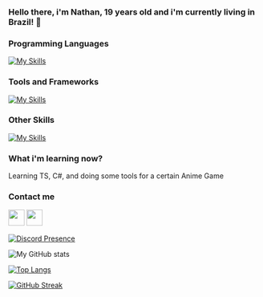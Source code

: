 ### Hello there, i'm Nathan, 19 years old and i'm currently living in Brazil! 👋

### Programming Languages

[![My Skills](https://skillicons.dev/icons?i=js,kotlin,python,java)](https://skillicons.dev)

### Tools and Frameworks

[![My Skills](https://skillicons.dev/icons?i=vscode,idea)](https://skillicons.dev)

### Other Skills

[![My Skills](https://skillicons.dev/icons?i=ae,ai,ps,pr)](https://skillicons.dev)


### What i'm learning now?

Learning TS, C#, and doing some tools for a certain Anime Game 

### Contact me

 <a href="https://discord.com/users/kyarah#2472" target="_blank" rel="noreferrer"><img src="https://raw.githubusercontent.com/danielcranney/readme-generator/main/public/icons/socials/discord.svg" width="32" height="32"/></a> <a href="https://www.github.com/ndzin" target="_blank" rel="noreferrer"><img src="https://raw.githubusercontent.com/danielcranney/readme-generator/main/public/icons/socials/github.svg" width="32" height="32" /></a>

[![Discord Presence](https://lanyard.cnrad.dev/api/407649282200436738)](https://discord.com/users/407649282200436738)

 ![My GitHub stats](https://github-readme-stats.vercel.app/api?username=ndzin&count_private=true&theme=dracula)

 [![Top Langs](https://github-readme-stats.vercel.app/api/top-langs/?username=ndzin&layout=compact&theme=dracula)](https://github.com/anuraghazra/github-readme-stats)

 [![GitHub Streak](https://streak-stats.demolab.com/?user=ndzin&theme=buefy-dark)](https://git.io/streak-stats)

